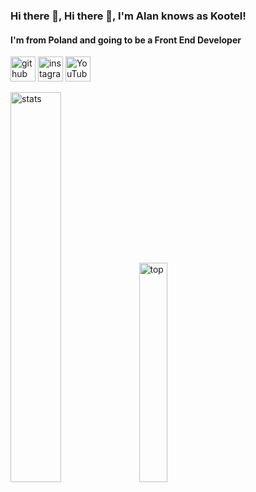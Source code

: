 ### Hi there 👋, Hi there 👋, I'm Alan knows as Kootel!
#### I'm from Poland and going to be a Front End Developer



[<img src='https://cdn.jsdelivr.net/npm/simple-icons@3.0.1/icons/github.svg' alt='github' height='40'>](https://github.com/kootel)  [<img src='https://cdn.jsdelivr.net/npm/simple-icons@3.0.1/icons/instagram.svg' alt='instagram' height='40'>](https://www.instagram.com/https://www.instagram.com/kootel2//)  [<img src='https://cdn.jsdelivr.net/npm/simple-icons@3.0.1/icons/youtube.svg' alt='YouTube' height='40'>](https://www.youtube.com/channel/https://www.youtube.com/channel/UClyutrxB2dTk9xqyp1a553g)  

<img alt="stats" algin="left" width="40%" src="https://github-readme-stats.vercel.app/api?username=kootel"/>

<img alt="top" algin="left" width="30%" src="https://github-readme-stats.vercel.app/api/top-langs/?username=anuraghazra"/>

